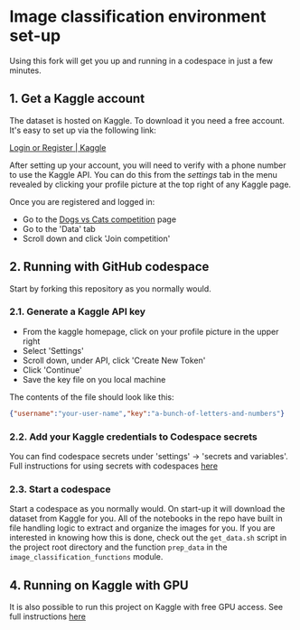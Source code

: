# Image classification environment set-up

Using this fork will get you up and running in a codespace in just a few minutes.

## 1. Get a Kaggle account

The dataset is hosted on Kaggle. To download it you need a free account. It's easy to set up via the following link:

[Login or Register | Kaggle](https://www.kaggle.com/account/login?phase=startRegisterTab)

After setting up your account, you will need to verify with a phone number to use the Kaggle API. You can do this from the *settings* tab in the menu revealed by clicking your profile picture at the top right of any Kaggle page.

Once you are registered and logged in:

- Go to the [Dogs vs Cats competition](https://www.kaggle.com/competitions/dogs-vs-cats) page
- Go to the 'Data' tab
- Scroll down and click 'Join competition'


## 2. Running with GitHub codespace

Start by forking this repository as you normally would.


### 2.1. Generate a Kaggle API key

- From the kaggle homepage, click on your profile picture in the upper right
- Select 'Settings'
- Scroll down, under API, click 'Create New Token'
- Click 'Continue'
- Save the key file on you local machine

The contents of the file should look like this:

```json
{"username":"your-user-name","key":"a-bunch-of-letters-and-numbers"}
```

### 2.2. Add your Kaggle credentials to Codespace secrets

You can find codespace secrets under 'settings' -> 'secrets and variables'. Full instructions for using secrets with codespaces [here](https://docs.github.com/en/codespaces/managing-your-codespaces/managing-your-account-specific-secrets-for-github-codespaces)


### 2.3. Start a codespace

Start a codespace as you normally would. On start-up it will download the dataset from Kaggle for you. All of the notebooks in the repo have built in file handling logic to extract and organize the images for you. If you are interested in knowing how this is done, check out the `get_data.sh` script in the project root directory and the function `prep_data` in the `image_classification_functions` module.

## 4. Running on Kaggle with GPU

It is also possible to run this project on Kaggle with free GPU access. See full instructions [here](https://github.com/gperdrizet/ds-12/blob/main/pages/guides/kaggle_notebooks.md)

